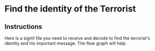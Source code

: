 # Find the identity of the Terrorist


## Instructions
Here is a sigmf file you need to receive and decode to find the terrorist's identity and his important message. The flow graph will help. 
